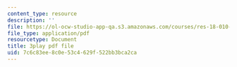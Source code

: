 ```yaml
---
content_type: resource
description: ''
file: https://ol-ocw-studio-app-qa.s3.amazonaws.com/courses/res-18-010-a-2020-vision-of-linear-algebra-spring-2020/7c6c83ee8c0e53c4629f522bb3bca2ca_j8hEnyOiwhw.pdf
file_type: application/pdf
resourcetype: Document
title: 3play pdf file
uid: 7c6c83ee-8c0e-53c4-629f-522bb3bca2ca
---
```


